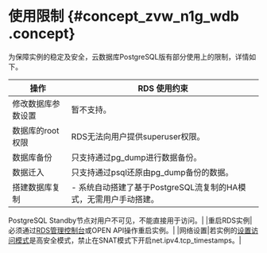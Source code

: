 # 使用限制 {#concept_zvw_n1g_wdb .concept}

为保障实例的稳定及安全，云数据库PostgreSQL版有部分使用上的限制，详情如下。

|操作|RDS 使用约束|
|--|--------|
|修改数据库参数设置|暂不支持。|
|数据库的root权限|RDS无法向用户提供superuser权限。|
|数据库备份|只支持通过pg\_dump进行数据备份。|
|数据迁入|只支持通过psql还原由pg\_dump备份的数据。|
|搭建数据库复制|-   系统自动搭建了基于PostgreSQL流复制的HA模式，无需用户手动搭建。

PostgreSQL Standby节点对用户不可见，不能直接用于访问。|
|重启RDS实例|必须通过[RDS管理控制台](https://rds.console.aliyun.com/)或OPEN API操作重启实例。|
|网络设置|若实例的[设置访问模式](../intl.zh-CN/用户指南/网络管理/设置访问模式.md#)是高安全模式，禁止在SNAT模式下开启net.ipv4.tcp\_timestamps。|

